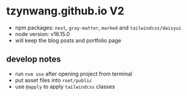 # tzynwang.github.io V2

- npm packages: `next`, `gray-matter`, `marked` and `tailwindcss/daisyui`
- node version: v16.15.0
- will keep the blog posts and portfolio page

## develop notes

- run `nvm use` after opening project from terminal
- put asset files into `root/public`
- use `@apply` to apply `tailwindcss` classes
